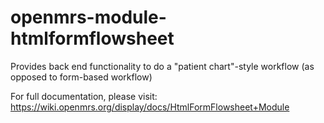 openmrs-module-htmlformflowsheet
================================

Provides back end functionality to do a "patient chart"-style workflow (as opposed to form-based workflow)

For full documentation, please visit:
https://wiki.openmrs.org/display/docs/HtmlFormFlowsheet+Module
